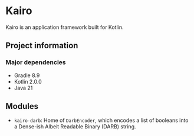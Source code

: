 # Kairo

Kairo is an application framework built for Kotlin.

## Project information

### Major dependencies

- Gradle 8.9
- Kotlin 2.0.0
- Java 21

## Modules

- `kairo-darb`:
  Home of `DarbEncoder`, which encodes a list of booleans into a Dense-ish Albeit Readable Binary (DARB) string.
